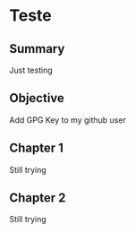 # Teste

## Summary

Just testing

## Objective

Add GPG Key to my github user

## Chapter 1

Still trying

## Chapter 2

Still trying
